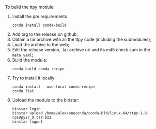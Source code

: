 To build the ttpy module

1. Install the pre requirements
    ```
   conda install conda-build
   ```
2. Add tag to the release on github;
3. Obtain a tar archive with all the ttpy code (including the submodules);
4. Load the archive to the web;
5. Edit the release version, .tar archive url and its md5 check sum in the ```meta.yaml```;
6. Build the module:
   ```
   conda build conda-recipe
   ```
7. Try to install it locally:
   ```
   conda install --use-local conda-recipe
   conda list
   ```
8. Upload the module to the binstar:
   ```
   binstar login
   binstar upload /home/alex/anaconda/conda-bld/linux-64/ttpy-1.0-np19py27_0.tar.bz2
   binstar logout
   ```
